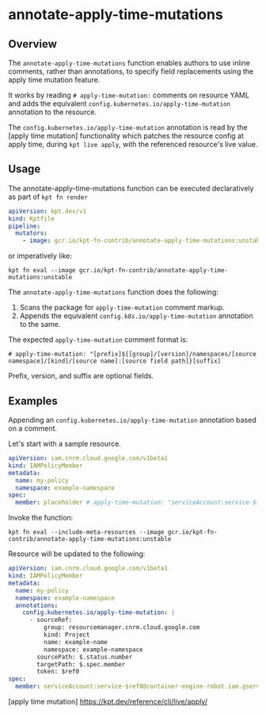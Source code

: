 # annotate-apply-time-mutations

## Overview

<!--mdtogo:Short-->

The `annotate-apply-time-mutations` function enables authors to use inline comments,
rather than annotations, to specify field replacements using the apply time mutation feature.

It works by reading `# apply-time-mutation:` comments on resource YAML and adds the equivalent
`config.kubernetes.io/apply-time-mutation` annotation to the resource.

The `config.kubernetes.io/apply-time-mutation` annotation is read by the [apply time mutation]
functionality which patches the resource config at apply time, during `kpt live apply`, with
the referenced resource's live value.

<!--mdtogo-->

<!--mdtogo:Long-->

## Usage

The annotate-apply-time-mutations function can be executed declaratively as part of `kpt fn render`

```yaml
apiVersion: kpt.dev/v1
kind: Kptfile
pipeline:
  mutators:
    - image: gcr.io/kpt-fn-contrib/annotate-apply-time-mutations:unstable
```

or imperatively like:

```shell
kpt fn eval --image gcr.io/kpt-fn-contrib/annotate-apply-time-mutations:unstable
```


The `annotate-apply-time-mutations` function does the following:

1.  Scans the package for `apply-time-mutation` comment markup.
2.  Appends the equivalent `config.k8s.io/apply-time-mutation` annotation to the same.

The expected `apply-time-mutation` comment format is:

`# apply-time-mutation: "[prefix]${[group]/[version]/namespaces/[source namespace]/[kind]/[source name]:[source field path]}[suffix]`

Prefix, version, and suffix are optional fields.

<!--mdtogo-->

## Examples

<!--mdtogo:Examples-->

Appending an `config.kubernetes.io/apply-time-mutation` annotation based on a comment.

Let's start with a sample resource.

```yaml
apiVersion: iam.cnrm.cloud.google.com/v1beta1
kind: IAMPolicyMember
metadata:
  name: my-policy
  namespace: example-namespace
spec:
  member: placeholder # apply-time-mutation: "serviceAccount:service-${resourcemanager.cnrm.cloud.google.com/namespaces/example-namespace/Project/example-name:$.status.number}@container-engine-robot.iam.gserviceaccount.com"
```

Invoke the function:

```shell
kpt fn eval --include-meta-resources --image gcr.io/kpt-fn-contrib/annotate-apply-time-mutations:unstable
```

Resource will be updated to the following:

```yaml
apiVersion: iam.cnrm.cloud.google.com/v1beta1
kind: IAMPolicyMember
metadata:
  name: my-policy
  namespace: example-namespace
  annotations:
    config.kubernetes.io/apply-time-mutation: |
      - sourceRef:
          group: resourcemanager.cnrm.cloud.google.com
          kind: Project
          name: example-name
          namespace: example-namespace
        sourcePath: $.status.number
        targetPath: $.spec.member
        token: $ref0
spec:
  member: serviceAccount:service-$ref0@container-engine-robot.iam.gserviceaccount.com # apply-time-mutation: ...
```

<!--mdtogo-->

[apply time mutation] https://kpt.dev/reference/cli/live/apply/
